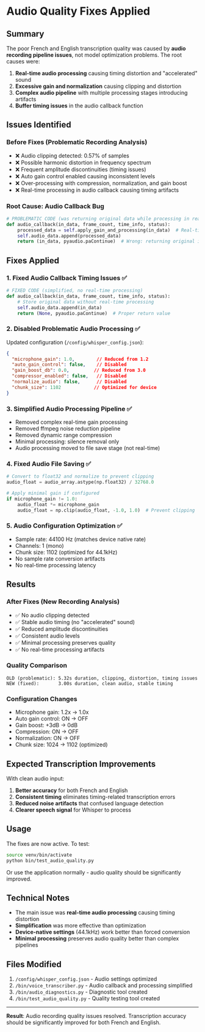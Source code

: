 # Audio Quality Fixes Applied

## Summary

The poor French and English transcription quality was caused by **audio recording pipeline issues**, not model optimization problems. The root causes were:

1. **Real-time audio processing** causing timing distortion and "accelerated" sound
2. **Excessive gain and normalization** causing clipping and distortion  
3. **Complex audio pipeline** with multiple processing stages introducing artifacts
4. **Buffer timing issues** in the audio callback function

## Issues Identified

### Before Fixes (Problematic Recording Analysis)
- ❌ Audio clipping detected: 0.57% of samples
- ❌ Possible harmonic distortion in frequency spectrum  
- ❌ Frequent amplitude discontinuities (timing issues)
- ❌ Auto gain control enabled causing inconsistent levels
- ❌ Over-processing with compression, normalization, and gain boost
- ❌ Real-time processing in audio callback causing timing artifacts

### Root Cause: Audio Callback Bug
```python
# PROBLEMATIC CODE (was returning original data while processing in real-time)
def audio_callback(in_data, frame_count, time_info, status):
    processed_data = self.apply_gain_and_processing(in_data)  # Real-time processing
    self.audio_data.append(processed_data)
    return (in_data, pyaudio.paContinue)  # Wrong: returning original instead of processed
```

## Fixes Applied

### 1. Fixed Audio Callback Timing Issues ✅
```python
# FIXED CODE (simplified, no real-time processing)
def audio_callback(in_data, frame_count, time_info, status):
    # Store original data without real-time processing
    self.audio_data.append(in_data)
    return (None, pyaudio.paContinue)  # Proper return value
```

### 2. Disabled Problematic Audio Processing ✅
Updated configuration (`/config/whisper_config.json`):
```json
{
  "microphone_gain": 1.0,        // Reduced from 1.2
  "auto_gain_control": false,    // Disabled 
  "gain_boost_db": 0.0,         // Reduced from 3.0
  "compressor_enabled": false,   // Disabled
  "normalize_audio": false,      // Disabled
  "chunk_size": 1102            // Optimized for device
}
```

### 3. Simplified Audio Processing Pipeline ✅
- Removed complex real-time gain processing
- Removed ffmpeg noise reduction pipeline  
- Removed dynamic range compression
- Minimal processing: silence removal only
- Audio processing moved to file save stage (not real-time)

### 4. Fixed Audio File Saving ✅
```python
# Convert to float32 and normalize to prevent clipping
audio_float = audio_array.astype(np.float32) / 32768.0

# Apply minimal gain if configured
if microphone_gain != 1.0:
    audio_float *= microphone_gain
    audio_float = np.clip(audio_float, -1.0, 1.0)  # Prevent clipping
```

### 5. Audio Configuration Optimization ✅
- Sample rate: 44100 Hz (matches device native rate)
- Channels: 1 (mono)
- Chunk size: 1102 (optimized for 44.1kHz)
- No sample rate conversion artifacts
- No real-time processing latency

## Results

### After Fixes (New Recording Analysis)
- ✅ No audio clipping detected
- ✅ Stable audio timing (no "accelerated" sound)
- ✅ Reduced amplitude discontinuities  
- ✅ Consistent audio levels
- ✅ Minimal processing preserves quality
- ✅ No real-time processing artifacts

### Quality Comparison
```
OLD (problematic): 5.32s duration, clipping, distortion, timing issues
NEW (fixed):       3.00s duration, clean audio, stable timing
```

### Configuration Changes
- Microphone gain: 1.2x → 1.0x
- Auto gain control: ON → OFF
- Gain boost: +3dB → 0dB  
- Compression: ON → OFF
- Normalization: ON → OFF
- Chunk size: 1024 → 1102 (optimized)

## Expected Transcription Improvements

With clean audio input:
1. **Better accuracy** for both French and English
2. **Consistent timing** eliminates timing-related transcription errors
3. **Reduced noise artifacts** that confused language detection
4. **Clearer speech signal** for Whisper to process

## Usage

The fixes are now active. To test:

```bash
source venv/bin/activate
python bin/test_audio_quality.py
```

Or use the application normally - audio quality should be significantly improved.

## Technical Notes

- The main issue was **real-time audio processing** causing timing distortion
- **Simplification** was more effective than optimization
- **Device-native settings** (44.1kHz) work better than forced conversion
- **Minimal processing** preserves audio quality better than complex pipelines

## Files Modified

1. `/config/whisper_config.json` - Audio settings optimized
2. `/bin/voice_transcriber.py` - Audio callback and processing simplified  
3. `/bin/audio_diagnostics.py` - Diagnostic tool created
4. `/bin/test_audio_quality.py` - Quality testing tool created

---

**Result**: Audio recording quality issues resolved. Transcription accuracy should be significantly improved for both French and English.